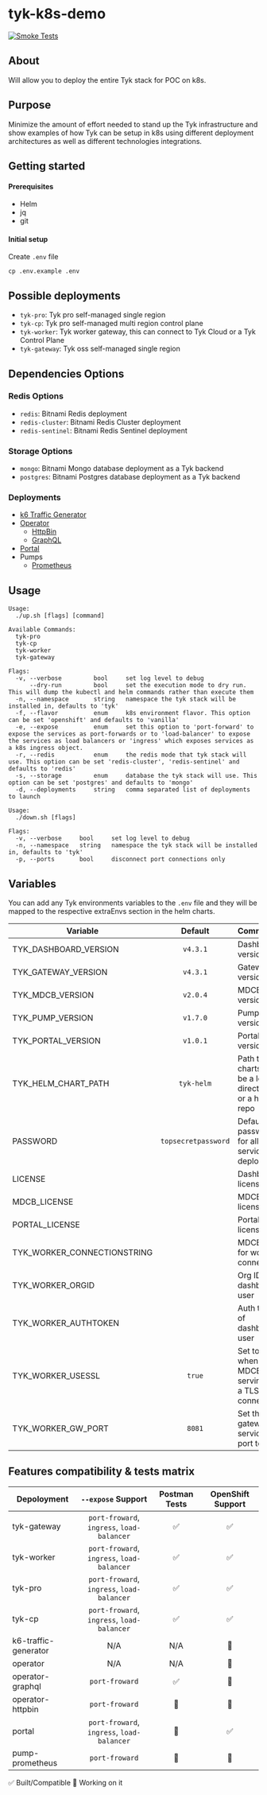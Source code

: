 # tyk-k8s-demo
[![Smoke Tests](https://github.com/TykTechnologies/tyk-k8s-demo/actions/workflows/smoke-test.yml/badge.svg)](https://github.com/TykTechnologies/tyk-k8s-demo/actions/workflows/smoke-test.yml)

## About
Will allow you to deploy the entire Tyk stack for POC on k8s.

## Purpose
Minimize the amount of effort needed to stand up the Tyk infrastructure and show examples of how Tyk can be setup in k8s using different deployment architectures as well as different technologies integrations.

## Getting started

#### Prerequisites
- Helm
- jq
- git

#### Initial setup
Create `.env` file

```
cp .env.example .env
```

## Possible deployments
- `tyk-pro`: Tyk pro self-managed single region
- `tyk-cp`: Tyk pro self-managed multi region control plane
- `tyk-worker`: Tyk worker gateway, this can connect to Tyk Cloud or a Tyk Control Plane
- `tyk-gateway`: Tyk oss self-managed single region

## Dependencies Options
### Redis Options
- `redis`: Bitnami Redis deployment
- `redis-cluster`: Bitnami Redis Cluster deployment
- `redis-sentinel`: Bitnami Redis Sentinel deployment

### Storage Options
- `mongo`: Bitnami Mongo database deployment as a Tyk backend
- `postgres`: Bitnami Postgres database deployment as a Tyk backend

### Deployments
- [k6 Traffic Generator](../src/deployments/k6-traffic-generator)
- [Operator](../src/deployments/operator)
	- [HttpBin](../src/deployments/operator-httpbin)
	- [GraphQL](../src/deployments/operator-graphql)
- [Portal](../src/deployments/portal)
- Pumps
  - [Prometheus](../src/deployments/pump-prometheus)

## Usage
```
Usage:
  ./up.sh [flags] [command]

Available Commands:
  tyk-pro
  tyk-cp
  tyk-worker
  tyk-gateway

Flags:
  -v, --verbose     	bool   	 set log level to debug
      --dry-run     	bool   	 set the execution mode to dry run. This will dump the kubectl and helm commands rather than execute them
  -n, --namespace   	string 	 namespace the tyk stack will be installed in, defaults to 'tyk'
  -f, --flavor      	enum   	 k8s environment flavor. This option can be set 'openshift' and defaults to 'vanilla'
  -e, --expose      	enum   	 set this option to 'port-forward' to expose the services as port-forwards or to 'load-balancer' to expose the services as load balancers or 'ingress' which exposes services as a k8s ingress object.
  -r, --redis       	enum   	 the redis mode that tyk stack will use. This option can be set 'redis-cluster', 'redis-sentinel' and defaults to 'redis'
  -s, --storage     	enum   	 database the tyk stack will use. This option can be set 'postgres' and defaults to 'mongo'
  -d, --deployments 	string 	 comma separated list of deployments to launch
```

```
Usage:
  ./down.sh [flags]

Flags:
  -v, --verbose   	bool   	 set log level to debug
  -n, --namespace 	string 	 namespace the tyk stack will be installed in, defaults to 'tyk'
  -p, --ports     	bool   	 disconnect port connections only
```

## Variables
You can add any Tyk environments variables to the `.env` file and they will be mapped to the respective extraEnvs section in the helm charts.

| Variable                    |       Default       | Comments                                                   |
|-----------------------------|:-------------------:|------------------------------------------------------------|
| TYK_DASHBOARD_VERSION       |      `v4.3.1`       | Dashboard version                                          |
| TYK_GATEWAY_VERSION         |      `v4.3.1`       | Gateway version                                            |
| TYK_MDCB_VERSION            |      `v2.0.4`       | MDCB version                                               |
| TYK_PUMP_VERSION            |      `v1.7.0`       | Pump version                                               |
| TYK_PORTAL_VERSION          |      `v1.0.1`       | Portal version                                             |
| TYK_HELM_CHART_PATH         |     `tyk-helm`      | Path to charts, can be a local directory or a helm repo    |
| PASSWORD                    | `topsecretpassword` | Default password for all the services deployed             |
| LICENSE                     |                     | Dashboard license                                          |
| MDCB_LICENSE                |                     | MDCB license                                               |
| PORTAL_LICENSE              |                     | Portal license                                             |
| TYK_WORKER_CONNECTIONSTRING |                     | MDCB URL for worker connection                             |
| TYK_WORKER_ORGID            |                     | Org ID of dashboard user                                   |
| TYK_WORKER_AUTHTOKEN        |                     | Auth token of dashboard user                               |
| TYK_WORKER_USESSL           |       `true`        | Set to `true` when the MDCB is serving on a TLS connection |
| TYK_WORKER_GW_PORT          |       `8081`        | Set the gateway service port to use                        |

## Features compatibility & tests matrix
| Depoloyment          |             `--expose` Support             |   Postman Tests    | OpenShift Support  |
|----------------------|:------------------------------------------:|:------------------:|:------------------:|
| tyk-gateway          | `port-froward`, `ingress`, `load-balancer` | :white_check_mark: | :white_check_mark: |
| tyk-worker           | `port-froward`, `ingress`, `load-balancer` | :white_check_mark: | :white_check_mark: |
| tyk-pro              | `port-froward`, `ingress`, `load-balancer` | :white_check_mark: | :white_check_mark: |
| tyk-cp               | `port-froward`, `ingress`, `load-balancer` | :white_check_mark: | :white_check_mark: |
| k6-traffic-generator |                    N/A                     |        N/A         |   :construction:   |
| operator             |                    N/A                     |        N/A         |   :construction:   |
| operator-graphql     |               `port-froward`               | :white_check_mark: |   :construction:   |
| operator-httpbin     |               `port-froward`               |   :construction:   |   :construction:   |
| portal               | `port-froward`, `ingress`, `load-balancer` |   :construction:   | :white_check_mark: |
| pump-prometheus      |               `port-froward`               |   :construction:   |   :construction:   |

:white_check_mark: Built/Compatible
:construction: Working on it
